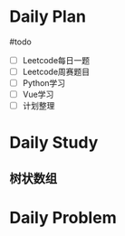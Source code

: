 # Daily Plan
#todo
- [ ] Leetcode每日一题
- [ ] Leetcode周赛题目
- [ ] Python学习
- [ ] Vue学习
- [ ] 计划整理
# Daily Study
## 树状数组

# Daily Problem